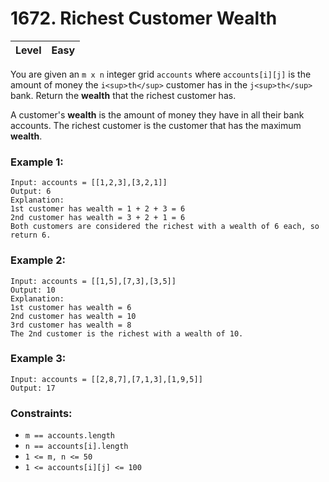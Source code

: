 # 1672. Richest Customer Wealth

| Level | Easy |
| ----- | ---- |

You are given an `m x n` integer grid `accounts` where `accounts[i][j]` is the amount of money the `i<sup>th</sup>`​​​​ customer has in the `j<sup>th</sup>`​​​​​​​​ bank. Return the **wealth** that the richest customer has.

A customer's **wealth** is the amount of money they have in all their bank accounts. The richest customer is the customer that has the maximum **wealth**.

 

### Example 1:
```
Input: accounts = [[1,2,3],[3,2,1]]
Output: 6
Explanation:
1st customer has wealth = 1 + 2 + 3 = 6
2nd customer has wealth = 3 + 2 + 1 = 6
Both customers are considered the richest with a wealth of 6 each, so return 6.
```
### Example 2:
```
Input: accounts = [[1,5],[7,3],[3,5]]
Output: 10
Explanation: 
1st customer has wealth = 6
2nd customer has wealth = 10 
3rd customer has wealth = 8
The 2nd customer is the richest with a wealth of 10.
```
### Example 3:
```
Input: accounts = [[2,8,7],[7,1,3],[1,9,5]]
Output: 17
``` 

### Constraints:

- `m == accounts.length`
- `n == accounts[i].length`
- `1 <= m, n <= 50`
- `1 <= accounts[i][j] <= 100`